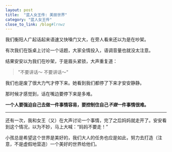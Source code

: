 ```yaml
---
layout: post
title:  "蓝人女王传: 美丽世界"
category: "蓝人女王传"
close_to_link: /blog#lrnwz
---
```


我们衡阳人广起话起来语速又快嗓门又大，在旁人看来还以为是在吵架。

有次我们在饭桌上讨论一个话题，大家全情投入，语调音量也就没太注意。

结果安安以为我们在吵架，于是眉头紧锁，大声重复道：

<blockquote class="alt">"不要讲话～ 不要讲话～"</blockquote>

我们也是废了很大力气才停下来。她看到我们都停了下来才安安静静。

那时候才感觉到，话在嘴边要停下来是多难。

**一个人要强迫自己去做一件事情容易，要控制住自己*不做*一件事情很难。**

---

还有一次，我和女王（又）在大声讨论一个事情，完了之后妈妈就走开了。安安看到这个情况，以为不妙，马上大喊：“妈妈不要走！”

小孩总是希望这个世界是美好的，我们大人的任务也应是如此，努力去打造（注意，不是虚假地营造）一个美好的世界给他们。